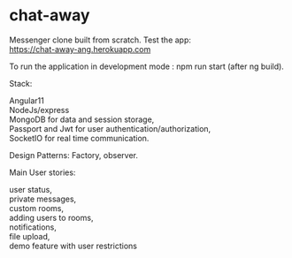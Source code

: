 # chat-away

Messenger clone built from scratch.
Test the app:  
https://chat-away-ang.herokuapp.com  

To run the application in development mode : npm run start (after ng build).

Stack:

Angular11  
NodeJs/express  
MongoDB for data and session storage,  
Passport and Jwt for user authentication/authorization,  
SocketIO for real time communication.  

Design Patterns:
Factory, observer.

Main User stories:

user status,  
private messages,   
custom rooms,  
adding users to rooms,  
notifications,  
file upload,  
demo feature with user restrictions  
